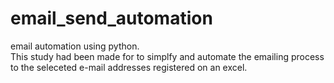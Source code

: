# email_send_automation
email automation using python.  
This study had been made for to simplfy and automate the emailing process to the seleceted e-mail addresses registered on an excel.

